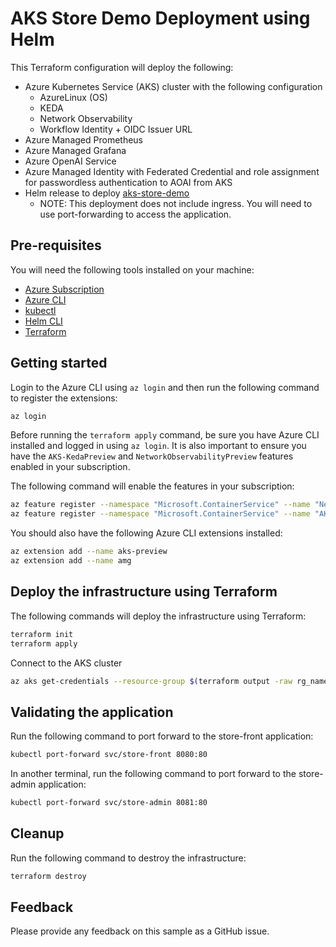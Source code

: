 # AKS Store Demo Deployment using Helm

This Terraform configuration will deploy the following:

- Azure Kubernetes Service (AKS) cluster with the following configuration
  - AzureLinux (OS)
  - KEDA
  - Network Observability
  - Workflow Identity + OIDC Issuer URL
- Azure Managed Prometheus
- Azure Managed Grafana
- Azure OpenAI Service
- Azure Managed Identity with Federated Credential and role assignment for passwordless authentication to AOAI from AKS
- Helm release to deploy [aks-store-demo](https://github.com/azure-samples/aks-store-demo)
  - NOTE: This deployment does not include ingress. You will need to use port-forwarding to access the application.

## Pre-requisites

You will need the following tools installed on your machine:

- [Azure Subscription](https://azure.microsoft.com/get-started/)
- [Azure CLI](https://docs.microsoft.com/cli/azure/install-azure-cli?view=azure-cli-latest)
- [kubectl](https://kubernetes.io/docs/tasks/tools/)
- [Helm CLI](https://helm.sh/docs/intro/install/)
- [Terraform](https://www.terraform.io/downloads.html)

## Getting started

Login to the Azure CLI using `az login` and then run the following command to register the extensions:

```bash
az login
```

Before running the `terraform apply` command, be sure you have Azure CLI installed and logged in using `az login`. It is also important to ensure you have the `AKS-KedaPreview` and `NetworkObservabilityPreview` features enabled in your subscription.

The following command will enable the features in your subscription:

```bash
az feature register --namespace "Microsoft.ContainerService" --name "NetworkObservabilityPreview"
az feature register --namespace "Microsoft.ContainerService" --name "AKS-KedaPreview"
```

You should also have the following Azure CLI extensions installed:

```bash
az extension add --name aks-preview
az extension add --name amg
```

## Deploy the infrastructure using Terraform

The following commands will deploy the infrastructure using Terraform:

```bash
terraform init
terraform apply
```

Connect to the AKS cluster

```bash
az aks get-credentials --resource-group $(terraform output -raw rg_name) --name $(terraform output -raw aks_name)
```

## Validating the application

Run the following command to port forward to the store-front application:

```bash
kubectl port-forward svc/store-front 8080:80
```

In another terminal, run the following command to port forward to the store-admin application:

```bash
kubectl port-forward svc/store-admin 8081:80
```

## Cleanup

Run the following command to destroy the infrastructure:

```bash
terraform destroy
```

## Feedback

Please provide any feedback on this sample as a GitHub issue.
